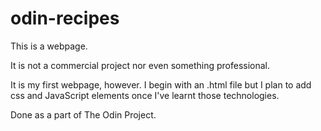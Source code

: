 # odin-recipes

This is a webpage.

It is not a commercial project nor even something professional.

It is my first webpage, however. 
I begin with an .html file but I plan to add css and JavaScript elements
once I've learnt those technologies.

Done as a part of The Odin Project.
 
